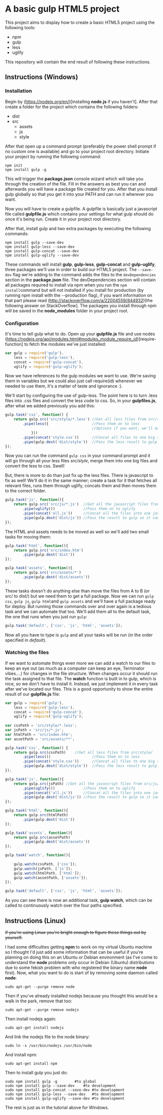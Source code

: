 # A basic gulp HTML5 project
This project aims to display how to create a basic HTML5 project using the following tools:
 * npm
 * gulp
 * less
 * uglify

This repository will contain the end result of following these instructions.

## Instructions (Windows)

### Installation
Begin by (https://nodejs.org/en/)[installing **node.js** if you haven't]. After that create a folder for the project which contains the following folders:
 - dist
 - src
 	- assets
 	- js
 	- style
  
After that open up a command prompt (preferably the power shell prompt if no custom one is available) and go to your project root directory. Initiate your project by running the following command:
```
npm init
npm install gulp -g 
```
This will trigger the **package.json** console wizard which will take you through the creation of the file. Fill in the answers as best you can and afterwards you will have a package file created for you.
After that you install gulp globally so that you get it into your PATH and can run it wherever you want.

Now you will have to create a gulpfile. A gulpfile is basically just a javascript file called **gulpfile.js** which contains your settings for what gulp should do once it's being run. Create it in your project root directory.


After that, install gulp and two extra packages by executing the following commands:
```
npm install gulp --save-dev
npm install gulp-less --save-dev
npm install gulp-concat --save-dev
npm install gulp-uglify --save-dev
```

These commands will install **gulp**, **gulp-less**, **gulp-concat** and **gulp-uglify**, three packages we'll use in order to build our HTML5 project. The `--save-dev` flag we're adding to the command adds the files to the `devDependencies` section in the **package.json** file. The devDependencies section will contain all packages required to install via npm when you run the `npm install`command but will not installed if you install for production (by running npm install with the --production flag), if you want information on that part please read (http://stackoverflow.com/a/22004559/844932)[the following answer on StackOverflow]. 
The packages you install through npm will be saved in the **node_modules** folder in your project root.


### Configuration
It's time to tell gulp what to do. Open up your **gulpfile.js** file and use nodes (https://nodejs.org/api/modules.html#modules_module_require_id)[require-function] to fetch the modules we've just installed:
```JavaScript
var gulp = require('gulp'),
	less = require('gulp-less'),
	concat = require('gulp-concat'),
	uglify = require('gulp-uglify');
```
Now we have references to the gulp modules we want to use. We're saving them in variables but we could also just call require(id) whenever we needed to use them, it's a matter of taste and ignorance :).

We'll start by configuring the use of gulp-less. The point here is to turn .less files into .css files and convert the less code to css. So, in your **gulpfiles.js**, after what we added previously you add this:
```JavaScript
gulp.task('css', function() {
	return gulp.src('src/style/*.less')	//Get all less files from src/style/
		.pipe(less({					//Pass them on to less
										//Options if you want, we'll make do with the defaults 
			}))
		.pipe(concat('style.css'))		//Concat all files to one big style.css-file
		.pipe(gulp.dest('dist/style'))	//Pass the less result to gulp so it can be moved to dist/style
});
```
Now you can run the command `gulp css` in your command prompt and it will go through all your less files *src/style*, merge them into one big files and convert the less to css. Swell!

But, there is more to do than just fix up the less files. There is javascript to fix as well! We'll do it in the same manner; create a task for it that fetches all relevant files, runs them through uglify, concats them and then moves them to the correct folder.
```JavaScript
gulp.task('js', function(){
	return gulp.src('src/js/*.js')	//Get all the javascript files from src/js/
		.pipe(uglify())				//Pass them on to uglify
		.pipe(concat('all.js'))		//Concat all the files into one javascript file
		.pipe(gulp.dest('dist/js'))	//Pass the result to gulp so it can be moved to dist/js
});
``` 
The HTML and assets needs to be moved as well so we'll add two small tasks for moving them:

```JavaScript
gulp.task('html', function(){
	return gulp.src('src/index.htm')
		.pipe(gulp.dest('dist'))
});

gulp.task('assets', function(){
	return gulp.src('src/assets/*')
		.pipe(gulp.dest('dist/assets'))
});
```

These tasks doesn't do anything else than move the files from A to B (or src/ to dist/) but we need them to get a full package. Now we can run ```gulp css```, ```gulp js```, ```gulp html```and ```gulp assets``` and we'll have a full package ready for deploy.
But running those commands over and over again is a tedious task and we can automate that too. We'll add them all to the default task, the one that runs when you just run ```gulp```:
```JavaScript
gulp.task('default', ['css', 'js', 'html', 'assets']);
```

Now all you have to type is ```gulp``` and all your tasks will be run (in the order specified in *default*).

### Watching the files
If we want to automate things even more we can add a watch to our files to keep an eye out (as much as a computer can keep an eye, Terminator vibes....) for changes in the file structure. When changes occur it should run the task assigned to that file.
The **watch** function is built in to gulp, which is nice, so we don't have to install it. Instead, we just implement it in every task after we've located our files. This is a good opportunity to show the entire result of our **gulpfile.js** file:
```JavaScript
var gulp = require('gulp'),
	less = require('gulp-less'),
	concat = require('gulp-concat'),
	uglify = require('gulp-uglify');
	
var cssPath = 'src/style/*.less';
var jsPath = 'src/js/*.js';
var htmlPath = 'src/index.htm';
var assetPath = 'src/assets/**';

gulp.task('css', function() {
	return gulp.src(cssPath)	//Get all less files from src/style/
		.pipe(less())					//Pass them on to less			
		.pipe(concat('style.css'))		//Concat all files to one big style.css-file
		.pipe(gulp.dest('dist/style'))	//Pass the less result to gulp so it can be moved to dist/css
});

gulp.task('js', function(){
	return gulp.src(jsPath)	//Get all the javascript files from src/js/
		.pipe(uglify())				//Pass them on to uglify
		.pipe(concat('all.js'))		//Concat all the files into one javascript file
		.pipe(gulp.dest('dist/js'))	//Pass the result to gulp so it can be moved to dist/js
});

gulp.task('html', function(){
	return gulp.src(htmlPath)
		.pipe(gulp.dest('dist'))
});

gulp.task('assets', function(){
	return gulp.src(assetPath)
		.pipe(gulp.dest('dist/assets'))
});

gulp.task('watch', function(){
	
	gulp.watch(cssPath, ['css']);
	gulp.watch(jsPath, ['js']);
	gulp.watch(htmlPath, ['html']);
	gulp.watch(assetPath, ['assets']);
});

gulp.task('default', ['css', 'js', 'html', 'assets']);

```

As you can see there is now an additional task, **gulp watch**, which can be called to continuously watch over the four paths specified.

## Instructions (Linux)
~~if you're using Linux you're bright enough to figure these things out by yourself.~~

I had some difficulties getting **npm** to work on my virtual Ubuntu machine so I thought I'd just add some information that can be useful if you're planning on doing this on an Ubuntu or Debian environment (as I've come to understand the **node** problems only occur in Debian (Ubuntu) distributions due to some fekish problem with who registered the binary name **node** first).
Now, what you want to do is start of by removing some daemon called **node**:
```
sudo apt-get --purge remove node 
```
Then if you've already installed nodejs because you thought this would be a walk in the park, remove that too:
```
sudo apt-get --purge remove nodejs
```
Then install nodejs again:
```
sudo apt-get install nodejs
```
And link the nodejs file to the node binary:
```
sudo ln -s /usr/bin/nodejs /usr/bin/node
```
And install npm:
```
sudo apt-get install npm
```
Then to install gulp you just do:
```
sudo npm install gulp -g		#to global
sudo npm install gulp --save-dev	#to development
sudo npm install gulp-concat --save-dev #to development
sudo npm install gulp-less --save-dev	#to development
sudo npm install gulp-uglify --save-dev	#to development
```
The rest is just as in the tutorial above for Windows.
